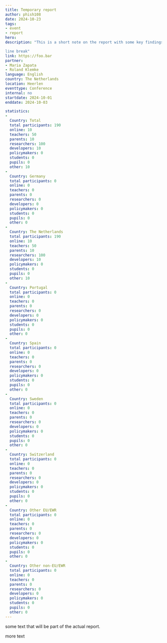 ```yaml
---
title: Temporary report
author: phish108
date: 2024-10-23
tags: 
- event
- report
hero: 
description: "This is a short note on the report with some key findings and a 

line break"
link: https://foo.bar
partner: 
- Maria Zapata
- Roland Klemke
language: English
country: The Netherlands
location: Heerlen
eventtype: Conference
internal: no
startdate: 2024-10-01
enddate: 2024-10-03

statistics: 
- 
  Country: Total
  total participants: 190
  online: 10
  teachers: 50
  parents: 10
  researchers: 100
  developers: 10
  policymakers: 0
  students: 0
  pupils: 0
  other: 10
- 
  Country: Germany
  total participants: 0
  online: 0
  teachers: 0
  parents: 0
  researchers: 0
  developers: 0
  policymakers: 0
  students: 0
  pupils: 0
  other: 0
- 
  Country: The Netherlands
  total participants: 190
  online: 10
  teachers: 50
  parents: 10
  researchers: 100
  developers: 10
  policymakers: 0
  students: 0
  pupils: 0
  other: 10
- 
  Country: Portugal
  total participants: 0
  online: 0
  teachers: 0
  parents: 0
  researchers: 0
  developers: 0
  policymakers: 0
  students: 0
  pupils: 0
  other: 0
- 
  Country: Spain
  total participants: 0
  online: 0
  teachers: 0
  parents: 0
  researchers: 0
  developers: 0
  policymakers: 0
  students: 0
  pupils: 0
  other: 0
- 
  Country: Sweden
  total participants: 0
  online: 0
  teachers: 0
  parents: 0
  researchers: 0
  developers: 0
  policymakers: 0
  students: 0
  pupils: 0
  other: 0
- 
  Country: Switzerland
  total participants: 0
  online: 0
  teachers: 0
  parents: 0
  researchers: 0
  developers: 0
  policymakers: 0
  students: 0
  pupils: 0
  other: 0
- 
  Country: Other EU/EWR
  total participants: 0
  online: 0
  teachers: 0
  parents: 0
  researchers: 0
  developers: 0
  policymakers: 0
  students: 0
  pupils: 0
  other: 0
- 
  Country: Other non-EU/EWR
  total participants: 0
  online: 0
  teachers: 0
  parents: 0
  researchers: 0
  developers: 0
  policymakers: 0
  students: 0
  pupils: 0
  other: 0
---
```


some text that will be part of the actual report.

more text
